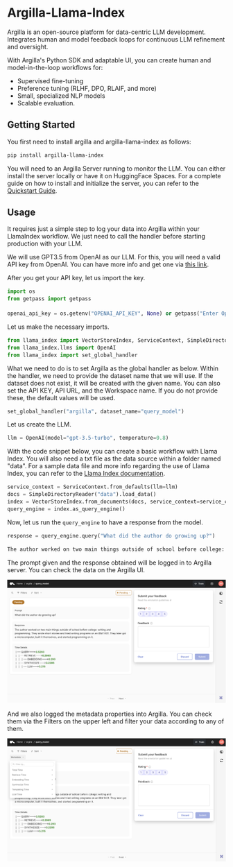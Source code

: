 # Argilla-Llama-Index

Argilla is an open-source platform for data-centric LLM development. Integrates human and model feedback loops for continuous LLM refinement and oversight.

With Argilla's Python SDK and adaptable UI, you can create human and model-in-the-loop workflows for:

- Supervised fine-tuning
- Preference tuning (RLHF, DPO, RLAIF, and more)
- Small, specialized NLP models
- Scalable evaluation.

## Getting Started

You first need to install argilla and argilla-llama-index as follows:

```bash
pip install argilla-llama-index
```

You will need to an Argilla Server running to monitor the LLM. You can either install the server locally or have it on HuggingFace Spaces. For a complete guide on how to install and initialize the server, you can refer to the [Quickstart Guide](https://docs.argilla.io/en/latest/getting_started/quickstart_installation.html). 

## Usage

It requires just a simple step to log your data into Argilla within your LlamaIndex workflow. We just need to call the handler before starting production with your LLM.

We will use GPT3.5 from OpenAI as our LLM. For this, you will need a valid API key from OpenAI. You can have more info and get one via [this link](https://openai.com/blog/openai-api).

After you get your API key, let us import the key.

```python
import os
from getpass import getpass

openai_api_key = os.getenv("OPENAI_API_KEY", None) or getpass("Enter OpenAI API key:")
```

Let us make the necessary imports.

```python
from llama_index import VectorStoreIndex, ServiceContext, SimpleDirectoryReader
from llama_index.llms import OpenAI
from llama_index import set_global_handler
```

What we need to do is to set Argilla as the global handler as below. Within the handler, we need to provide the dataset name that we will use. If the dataset does not exist, it will be created with the given name. You can also set the API KEY, API URL, and the Workspace name. If you do not provide these, the default values will be used.

```python
set_global_handler("argilla", dataset_name="query_model")
```

Let us create the LLM.

```python
llm = OpenAI(model="gpt-3.5-turbo", temperature=0.8)
```

With the code snippet below, you can create a basic workflow with Llama Index. You will also need a txt file as the data source within a folder named "data". For a sample data file and more info regarding the use of Llama Index, you can refer to the [Llama Index documentation](https://docs.llamaindex.ai/en/stable/getting_started/starter_example.html).


```python
service_context = ServiceContext.from_defaults(llm=llm)
docs = SimpleDirectoryReader("data").load_data()
index = VectorStoreIndex.from_documents(docs, service_context=service_context)
query_engine = index.as_query_engine()
```

Now, let us run the `query_engine` to have a response from the model. 

```python
response = query_engine.query("What did the author do growing up?")
```

```bash
The author worked on two main things outside of school before college: writing and programming. They wrote short stories and tried writing programs on an IBM 1401. They later got a microcomputer, built it themselves, and started programming on it.
```

The prompt given and the response obtained will be logged in to Argilla server. You can check the data on the Argilla UI.

![Argilla Dataset](docs/argilla-ui-dataset.png)

And we also logged the metadata properties into Argilla. You can check them via the Filters on the upper left and filter your data according to any of them.

![Argilla Dataset](docs/argilla-ui-dataset-2.png)




